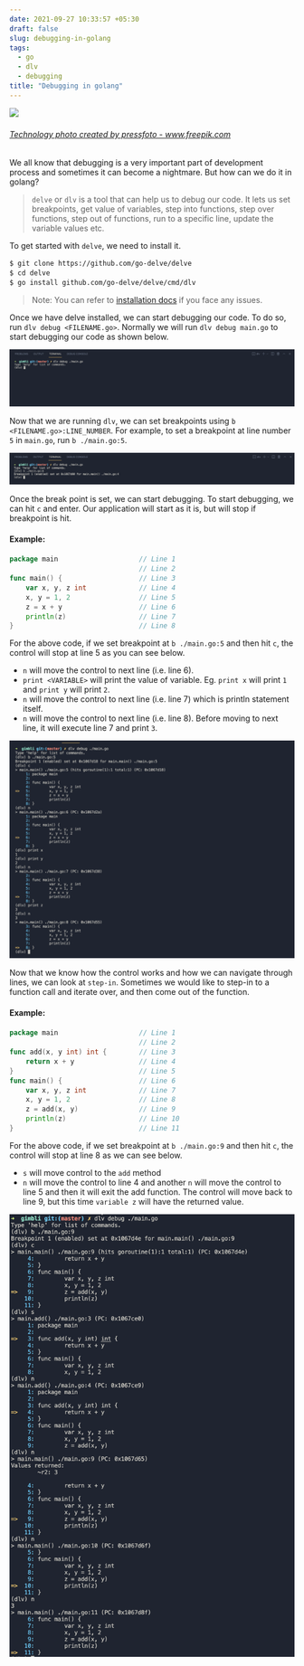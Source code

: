 ```yaml
---
date: 2021-09-27 10:33:57 +05:30
draft: false
slug: debugging-in-golang
tags: 
  - go
  - dlv
  - debugging
title: "Debugging in golang"
---
```

![](/img/debugging.jpg)
###### <a href='https://www.freepik.com/photos/technology'>Technology photo created by pressfoto - www.freepik.com</a>
We all know that debugging is a very important part of development process and sometimes it can become a nightmare. But how can we do it in golang?

> `delve` or `dlv` is a tool that can help us to debug our code. It lets us set breakpoints, get value of variables, step into functions, step over functions, step out of functions, run to a specific line, update the variable values etc.

To get started with `delve`, we need to install it.
```bash
$ git clone https://github.com/go-delve/delve
$ cd delve
$ go install github.com/go-delve/delve/cmd/dlv
```
>Note: You can refer to [installation docs](https://github.com/go-delve/delve/tree/master/Documentation/installation) if you face any issues.

Once we have delve installed, we can start debugging our code. To do so, run `dlv debug <FILENAME.go>`. Normally we will run `dlv debug main.go` to start debugging our code as shown below.

![](/img/11_2_dlv_cmd.png)

Now that we are running `dlv`, we can set breakpoints using `b <FILENAME.go>:LINE_NUMBER`. For example, to set a breakpoint at line number `5` in `main.go`, run `b ./main.go:5`.

![](/img/11_3_dlv_breakpoint.png)

Once the break point is set, we can start debugging. To start debugging, we can hit `c` and enter. Our application will start as it is, but will stop if breakpoint is hit.

#### Example:
```go
package main                    // Line 1
                                // Line 2
func main() {                   // Line 3
	var x, y, z int             // Line 4
	x, y = 1, 2                 // Line 5
	z = x + y                   // Line 6
	println(z)                  // Line 7
}                               // Line 8
```
For the above code, if we set breakpoint at `b ./main.go:5` and then hit `c`, the control will stop at line 5 as you can see below. 
- `n` will move the control to next line (i.e. line 6).
- `print <VARIABLE>` will print the value of variable. Eg. `print x` will print `1` and `print y` will print `2`.
- `n` will move the control to next line (i.e. line 7) which is println statement itself.
- `n` will move the control to next line (i.e. line 8). Before moving to next line, it will execute line 7 and print `3`.

![](/img/11_4_dlv_moving.png)


Now that we know how the control works and how we can navigate through lines, we can look at `step-in`. Sometimes we would like to step-in to a function call and iterate over, and then come out of the function. 

#### Example:
```go
package main                    // Line 1
								// Line 2
func add(x, y int) int {		// Line 3
	return x + y				// Line 4
}								// Line 5
func main() {                   // Line 6
	var x, y, z int             // Line 7
	x, y = 1, 2                 // Line 8
	z = add(x, y)               // Line 9
	println(z)                  // Line 10
}                               // Line 11
```

For the above code, if we set breakpoint at `b ./main.go:9` and then hit `c`, the control will stop at line 8 as we can see below. 
- `s` will move control to the `add` method
- `n` will move the control to line 4 and another `n` will move the control to line 5 and then it will exit the add function. The control will move back to line 9, but this time `variable z` will have the returned value.

![](/img/11_5_dlv_step.png)